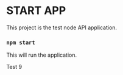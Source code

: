 # START APP
This project is the test node API application.

### `npm start`

This will run the application.

Test 9
